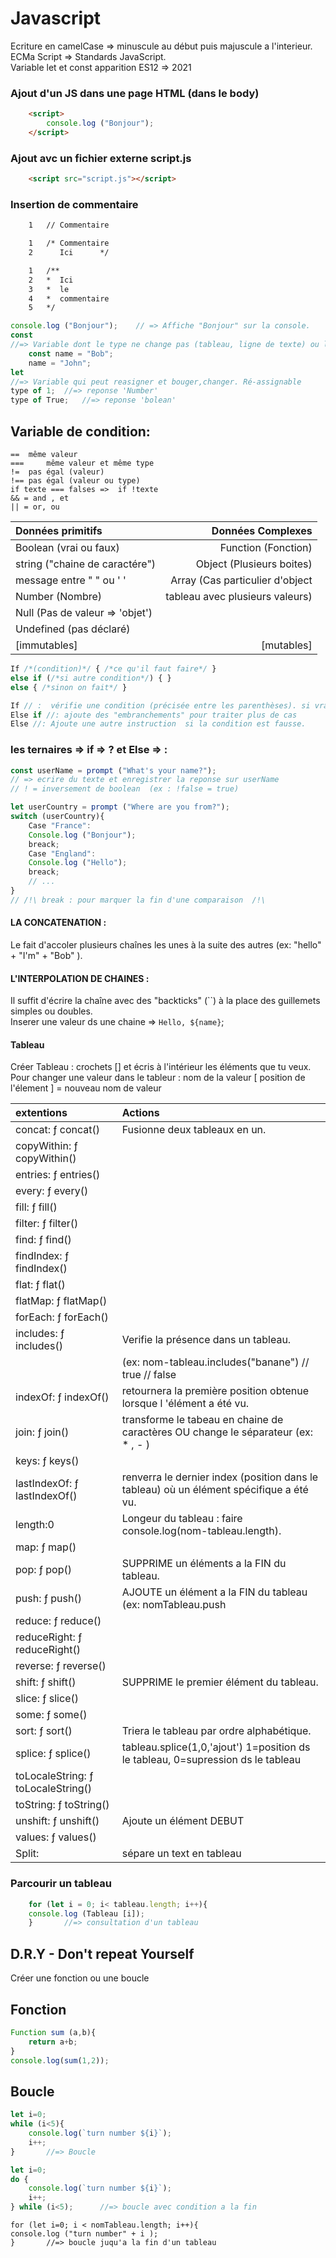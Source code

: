 # Javascript

Ecriture en camelCase => minuscule au début puis majuscule a l'interieur.  
ECMa Script => Standards JavaScript.  
Variable let et const apparition ES12 => 2021  

### Ajout d'un JS dans une page HTML (dans le body)
```html
	<script>
		console.log ("Bonjour");
	</script>
```

### Ajout avc un fichier externe script.js
```html
	<script src="script.js"></script>
```

### Insertion de commentaire
```html
	1	// Commentaire 

	1	/* Commentaire
	2	   Ici		*/

	1	/**
	2	*  Ici
	3	*  le
	4	*  commentaire
	5	*/
 ```

```js 
console.log ("Bonjour");	// => Affiche "Bonjour" sur la console.
const  
//=> Variable dont le type ne change pas (tableau, ligne de texte) ou la variable ne change pas. Non ré-assignable
	const name = "Bob";
	name = "John";
let  
//=> Variable qui peut reasigner et bouger,changer. Ré-assignable
type of 1;	//=> reponse 'Number'
type of True; 	//=> reponse 'bolean'
```

## Variable de condition:
	==	même valeur
	=== 	même valeur et même type
	!=	pas égal (valeur)
	!==	pas égal (valeur ou type)
	if texte === falses	=>	if !texte
	&& = and , et
	|| = or, ou


| Données primitifs  | Données Complexes |
| :--------------- | -----:|
| Boolean (vrai ou faux)  |  Function (Fonction) |
| string ("chaine de caractére")  |   Object (Plusieurs boites) |
| message entre " " ou ' '  |   Array (Cas particulier d'object |
| Number (Nombre)  |   tableau avec plusieurs valeurs) |
| Null (Pas de valeur => 'objet')  |    |
| Undefined (pas déclaré)  |    |
| [immutables] | [mutables] |
  
    
``` js
If /*(condition)*/ { /*ce qu'il faut faire*/ }
else if (/*si autre condition*/) { }
else { /*sinon on fait*/ }	

If // :  vérifie une condition (précisée entre les parenthèses). si vraie = executable.
Else if //: ajoute des "embranchements" pour traiter plus de cas
Else //: Ajoute une autre instruction  si la condition est fausse.
```

### les ternaires => if => ? et Else => :

```js
const userName = prompt ("What's your name?");  
// => ecrire du texte et enregistrer la reponse sur userName
// ! = inversement de boolean  (ex : !false = true)

let userCountry = prompt ("Where are you from?");
switch (userCountry){
	Case "France":
	Console.log ("Bonjour");
	breack;
	Case "England":
	Console.log ("Hello");
	breack;
	// ...
}	
// /!\ break : pour marquer la fin d'une comparaison  /!\
```

#### LA CONCATENATION :  
Le fait d'accoler plusieurs chaînes les unes à la suite des autres  (ex: "hello" + "I'm" + "Bob" ).

#### L'INTERPOLATION DE CHAINES :  
Il suffit d'écrire la chaîne avec des "backticks" (``) à la place des guillemets simples ou doubles.  
Inserer une valeur ds une chaine => `Hello, ${name}`;  

#### Tableau
Créer Tableau : crochets  [] et écris à l'intérieur les éléments que tu veux.  
Pour changer  une valeur dans le tableur :  nom de la valeur [ position de l'élement ] = nouveau nom de valeur 

| extentions  | Actions |
| :--------------- | :-----|
| concat: ƒ concat() | Fusionne deux tableaux en un. |
| copyWithin: ƒ copyWithin() |  |
| entries: ƒ entries() |  |
| every: ƒ every() |  |
| fill: ƒ fill() |  |
| filter: ƒ filter() |  |
| find: ƒ find() |  |
| findIndex: ƒ findIndex() |  |
| flat: ƒ flat() |  |
| flatMap: ƒ flatMap() |  |
| forEach: ƒ forEach() |  |
| includes: ƒ includes() | Verifie la présence dans un tableau. |
|  | (ex: nom-tableau.includes("banane")  // true 	// false |
| indexOf: ƒ indexOf() | retournera la première position obtenue lorsque l 'élément a été vu. |
| join: ƒ join() | transforme le tabeau en chaine de caractères OU change le séparateur (ex: * , - ) |
| keys: ƒ keys() |  |
| lastIndexOf: ƒ lastIndexOf() | renverra le dernier index (position dans le tableau) où un élément spécifique a été vu. |
| length:0 | Longeur du tableau : faire console.log(nom-tableau.length). |	
| map: ƒ map() |  |
| pop: ƒ pop() | SUPPRIME un éléments a la FIN du tableau. |
| push: ƒ push() | AJOUTE un élément a la FIN du tableau (ex: nomTableau.push|("nom-ajout"); ). |	
| reduce: ƒ reduce() |  |
| reduceRight: ƒ reduceRight() |  |
| reverse: ƒ reverse() |  |
| shift: ƒ shift() | SUPPRIME le premier élément du tableau. |
| slice: ƒ slice() |  |
| some: ƒ some() |  |
| sort: ƒ sort() | Triera le tableau par ordre alphabétique. |
| splice: ƒ splice() | tableau.splice(1,0,'ajout')	1=position ds le tableau, 0=supression ds le tableau |	
| toLocaleString: ƒ toLocaleString() |  |
| toString: ƒ toString() |  |
| unshift: ƒ unshift() | Ajoute un élément DEBUT |	
| values: ƒ values() |  |
| Split: | sépare un text en tableau |

### Parcourir un tableau
```js
	for (let i = 0; i< tableau.length; i++){
	console.log (Tableau [i]);
	}		//=> consultation d'un tableau
```

## D.R.Y - Don't repeat Yourself
Créer une fonction ou une boucle

## Fonction
```js
Function sum (a,b){
	return a+b;
}
console.log(sum(1,2));
```

## Boucle
```js
let i=0;
while (i<5){
	console.log(`turn number ${i}`);
	i++;
}		//=> Boucle
```

```js
let i=0;
do {
	console.log(`turn number ${i}`);
	i++;
} while (i<5);		//=> boucle avec condition a la fin
```

```ks
for (let i=0; i < nomTableau.length; i++){
console.log ("turn number" + i );
}		//=> boucle juqu'a la fin d'un tableau
```